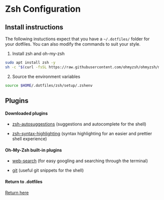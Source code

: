 # **Zsh Configuration**

## Install instructions

The following instuctions expect that you have a `~/.dotfiles/`
folder for your dotfiles. You can also modify the commands to suit your style.

1. Install zsh and oh-my-zsh

```bash
sudo apt install zsh -y
sh -c "$(curl -fsSL https://raw.githubusercontent.com/ohmyzsh/ohmyzsh/master/tools/install.sh)"
```

2. Source the environment variables

```bash
source $HOME/.dotfiles/zsh/setup/.zshenv
```

## Plugins

#### Downloaded plugins

- [zsh-autosuggestions](https://github.com/zsh-users/zsh-autosuggestions/blob/master/INSTALL.md#oh-my-zsh)
  (suggestions and autocomplete for the shell)

- [zsh-syntax-highlighting](https://github.com/zsh-users/zsh-syntax-highlighting/blob/master/INSTALL.md#oh-my-zsh)
  (syntax highlighting for an easier and prettier shell experience)

#### Oh-My-Zsh built-in plugins

- [web-search](https://github.com/ohmyzsh/ohmyzsh/tree/master/plugins/web-search)
  (for easy googling and searching through the terminal)

- [git](https://github.com/ohmyzsh/ohmyzsh/tree/master/plugins/git)
  (useful git snippets for the shell)

#### Return to .dotfiles

[Return here](../)
